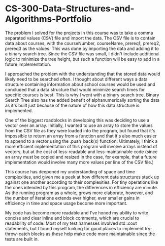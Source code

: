# CS-300-Data-Structures-and-Algorithms-Portfolio

The problem I solved for the projects in this course was to take a comma separated values (CSV) file and import the data. 
The CSV file is to contain data about courses, with the courseNumber, courseName, prereq1, prereq2, prereq3 as the values.
This was done by importing the data and adding it to a binary search tree. Since the CSV file was small, I didn't include
additional logic to minimize the tree height, but such a function will be easy to add in a future implementation.

I approached the problem with the understanding that the stored data would likely need to be searched often. I thought
about different ways a data structure containing information about school courses would be used and concluded that a
data structure that would minimize search times for specific courses is best. This is why I went with a binary search
tree. Binary Search Tree also has the added benefit of alphanumerically sorting the data as it's built just because of
the nature of how this data structure is implemented.

One of the biggest roadblocks in developing this was deciding to use a vector over an array. Initially, I wanted to use
an array to store the values from the CSV file as they were loaded into the program, but found that it's impossible to
return an array from a function and that it's also much easier to append to a vector using the .push_back(x) function.
Ultimately, I think a more efficient implementation of this program will involve arrays instead of vectors, but at the
cost of less-readable and less-maintainable code (since an array must be copied and resized in the case, for example, that
a future implementation would involve many more values per line of the CSV file.)

This course has deepened my understanding of space and time complexities, and given me a peek at how different data
structures stack up against one another according to their complexities. For tiny operations like the ones intended by this
program, the differences in efficiency are minute. As the running program as a whole, grows more elaborate, however, 
and the number of iterations extends ever higher, ever smaller gains in efficiency in time and space usage become more
important.

My code has become more readable and I've honed my ability to write concise and clear inline and block comments, which are
crucial to readability of code. Most of my test harnesses involved std::cout statements, but I found myself looking for
good places to implement try-throw-catch blocks as these help make code more maintainable since the tests are built in.
